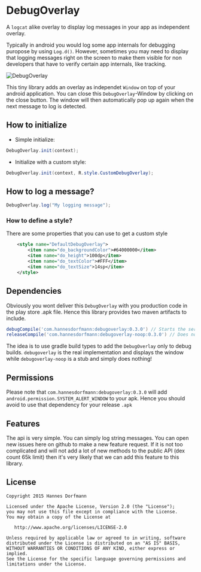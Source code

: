 # DebugOverlay
A `logcat` alike overlay to display log messages in your app as independent overlay.

Typically in android you would log some app internals for debugging puropose by using `Log.d()`. However, sometimes you may need to display that logging messages right on the screen to make them visible for non developers that have to verify certain app internals, like tracking.

![DebugOverlay](http://hannesdorfmann.com/images/debugoverlay.png)

This tiny library adds an overlay as independet `Window` on top of your android application. You can close this `DebugOverlay`-Window by clicking on the close button. The window will then automatically pop up again when the next message to log is detected.

## How to initialize
- Simple initialize:
```java
DebugOverlay.init(context);
```
- Initialize with a custom style:
```java
DebugOverlay.init(context, R.style.CustomDebugOverlay);
```

## How to log a message?
```java
DebugOverlay.log("My logging message");
```

### How to define a style?
There are some properties that you can use to get a custom style
```xml
    <style name="DefaultDebugOverlay">
        <item name="do_backgroundColor">#64000000</item>
        <item name="do_height">100dp</item>
        <item name="do_textColor">#FFF</item>
        <item name="do_textSize">14sp</item>
    </style>
```

## Dependencies
Obviously you wont deliver this `DebugOverlay` with you production code in the play store .apk file. Hence this library provides two maven artifacts to include.
```groovy
debugCompile('com.hannesdorfmann:debugoverlay:0.3.0') // Starts the service and displays the overlay
releaseCompile('com.hannesdorfmann:debugoverlay-noop:0.3.0') // Does nothing
```

The idea is to use gradle build types to add the `DebugOverlay` only to debug builds.
`debugoverlay` is the real implementation and displays the window while `debugoverlay-noop` is a stub and simply does nothing!

## Permissions
Please note that `com.hannesdorfmann:debugoverlay:0.3.0` will add `android.permission.SYSTEM_ALERT_WINDOW` to your apk. Hence you should avoid to use that dependency for your release `.apk`

## Features
The api is very simple. You can simply log string messages. You can open new issues here on github to make a new feature request. If it is not too complicated and will not add a lot of new methods to the public API (dex count 65k limit) then it's very likely that we can add this feature to this library.

## License
```
Copyright 2015 Hannes Dorfmann

Licensed under the Apache License, Version 2.0 (the "License");
you may not use this file except in compliance with the License.
You may obtain a copy of the License at

   http://www.apache.org/licenses/LICENSE-2.0

Unless required by applicable law or agreed to in writing, software
distributed under the License is distributed on an "AS IS" BASIS,
WITHOUT WARRANTIES OR CONDITIONS OF ANY KIND, either express or implied.
See the License for the specific language governing permissions and
limitations under the License.
```
